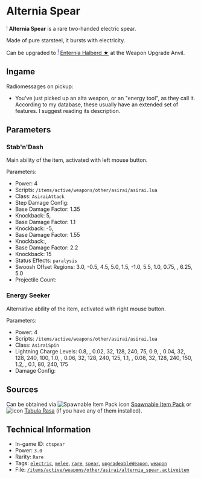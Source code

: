 # Alternia Spear

<img src="https://raw.githubusercontent.com/Ceterai/Enternia/main/items/active/weapons/other/asirai/alternia_spear.png" alt="Alternia Spear icon" loading="lazy" width="auto" height="16px"/> **Alternia Spear** is a rare two-handed electric spear.

Made of pure starsteel, it bursts with electricity.

Can be upgraded to <img src="https://raw.githubusercontent.com/Ceterai/Enternia/main/items/active/weapons/other/asirai/enternia_halberd.png" alt="Enternia Halberd ★ icon" loading="lazy" width="auto" height="16px"/> [Enternia Halberd ★](https://ceterai.github.io/MyEnternia/Wiki/EnterniaHalberd) at the Weapon Upgrade Anvil.

## Ingame

Radiomessages on pickup:

- You've just picked up an alta weapon, or an "energy tool", as they call it. According to my database, these usually have an extended set of features. I suggest reading its description.

## Parameters

### Stab'n'Dash

Main ability of the item, activated with left mouse button.

Parameters:

- Power: 4
- Scripts:  `/items/active/weapons/other/asirai/asirai.lua`
- Class: `AsiraiAttack`
- Step Damage Config: 
- Base Damage Factor: 1.35
- Knockback: 5, 
- Base Damage Factor: 1.1
- Knockback: -5, 
- Base Damage Factor: 1.55
- Knockback:, 
- Base Damage Factor: 2.2
- Knockback: 15
- Status Effects:  `paralysis`
- Swoosh Offset Regions:   3.0,  -0.5,  4.5,  5.0,   1.5,  -1.0,  5.5,  1.0,   0.75, ,  6.25,  5.0
- Projectile Count:

### Energy Seeker

Alternative ability of the item, activated with right mouse button.

Parameters:

- Power: 4
- Scripts:  `/items/active/weapons/other/asirai/asirai.lua`
- Class: `AsiraiSpin`
- Lightning Charge Levels:   0.8, ,  0.02,   32,  128,  240,  75,   0.9, ,  0.04,   32,  128,  240,  100,   1.0, ,  0.06,   32,  128,  240,  125,   1.1, ,  0.08,   32,  128,  240,  150,   1.2, ,  0.1,   80,  240,  175
- Damage Config:


## Sources

Can be obtained via <img src="https://raw.githubusercontent.com/Silverfeelin/Starbound-SpawnableItemPack/master/interface/sip/iconSmall.png" alt="Spawnable Item Pack icon" width="18" height="14"/> [Spawnable Item Pack](https://steamcommunity.com/sharedfiles/filedetails/?id=733665104) or <img src="https://steamuserimages-a.akamaihd.net/ugc/263843960696222713/3EC9A7C005541F7D577EBCB8C5736B4EFC9973D6/" alt="icon" width="8" height="12"/> [Tabula Rasa](https://community.playstarbound.com/resources/the-tabula-rasa.3222/) (if you have any of them installed).

## Technical Information

- In-game ID: `ctspear`
- Power: `3.0`
- Rarity: `Rare`
- Tags: [`electric`](https://ceterai.github.io/MyEnternia/Wiki/Tags/Electric), [`melee`](https://ceterai.github.io/MyEnternia/Wiki/Tags/Melee), [`rare`](https://ceterai.github.io/MyEnternia/Wiki/Tags/Rare), [`spear`](https://ceterai.github.io/MyEnternia/Wiki/Tags/Spear), [`upgradeableWeapon`](https://ceterai.github.io/MyEnternia/Wiki/Tags/UpgradeableWeapon), [`weapon`](https://ceterai.github.io/MyEnternia/Wiki/Tags/Weapon)
- File: [`/items/active/weapons/other/asirai/alternia_spear.activeitem`](https://github.com/Ceterai/Enternia/blob/main/items/active/weapons/other/asirai/alternia_spear.activeitem)
